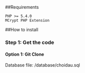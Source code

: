 ##Requirements

	PHP >= 5.4.0
	MCrypt PHP Extension

##How to install
### Step 1: Get the code
#### Option 1: Git Clone

Database file: /database/choidau.sql